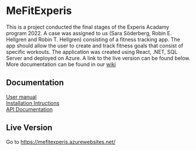 # MeFitExperis
This is a project conducted the final stages of the Experis Acadamy program 2022. A case was assigned to us (Sara Söderberg, Robin E. Hellgren and Robin T. Hellgren) consisting of a fitness tracking app. The app should allow the user to create and track fitness goals that consist of specific workouts. The application was created using React, .NET, SQL Server and deployed on Azure. A link to the live version can be found below. More documentation can be found in our  [wiki](https://github.com/RobinHellgren/MeFitExperis/wiki)

## Documentation
[User manual](https://github.com/RobinHellgren/MeFitExperis/wiki/UserManual)  
[Installation Intructions](https://github.com/RobinHellgren/MeFitExperis/wiki/InstallationInstructions)  
[API Documentation](https://github.com/RobinHellgren/MeFitExperis/wiki/ApiDocumentation)  

## Live Version
Go to https://mefitexperis.azurewebsites.net/


